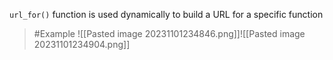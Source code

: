 `url_for()` function is used dynamically to build a URL for a specific function

>	#Example ![[Pasted image 20231101234846.png]]![[Pasted image 20231101234904.png]]